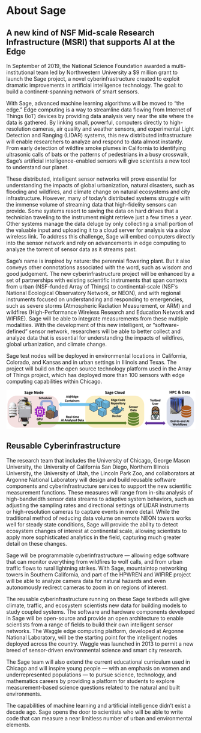 
# About Sage

## A new kind of NSF Mid-scale Research Infrastructure (MSRI) that supports AI at the Edge

In September of 2019, the National Science Foundation awarded a multi-institutional team led by Northwestern University a $9 million grant to launch the Sage project, a novel cyberinfrastructure created to exploit dramatic improvements in artificial intelligence technology. The goal: to build a continent-spanning network of smart sensors.

With Sage, advanced machine learning algorithms will be moved to “the edge.” Edge computing is a way to streamline data flowing from Internet of Things (IoT) devices by providing data analysis very near the site where the data is gathered. By linking small, powerful, computers directly to high-resolution cameras, air quality and weather sensors, and experimental Light Detection and Ranging (LIDAR) systems, this new distributed infrastructure will enable researchers to analyze and respond to data almost instantly. From early detection of wildfire smoke plumes in California to identifying ultrasonic calls of bats or the patterns of pedestrians in a busy crosswalk, Sage’s artificial intelligence-enabled sensors will give scientists a new tool to understand our planet.

These distributed, intelligent sensor networks will prove essential for understanding the impacts of global urbanization, natural disasters, such as flooding and wildfires, and climate change on natural ecosystems and city infrastructure. However, many of today’s distributed systems struggle with the immense volume of streaming data that high-fidelity sensors can provide. Some systems resort to saving the data on hard drives that a technician traveling to the instrument might retrieve just a few times a year. Other systems manage the data deluge by only collecting a small portion of the valuable input and uploading it to a cloud server for analysis via a slow wireless link. To address this challenge, Sage will embed computers directly into the sensor network and rely on advancements in edge computing to analyze the torrent of sensor data as it streams past.

Sage’s name is inspired by nature: the perennial flowering plant. But it also conveys other connotations associated with the word, such as wisdom and good judgement. The new cyberinfrastructure project will be enhanced by a set of partnerships with existing scientific instruments that span contexts from urban (NSF-funded Array of Things) to continental-scale (NSF’s National Ecological Observatory Network, or NEON), and with regional instruments focused on understanding and responding to emergencies, such as severe storms (Atmospheric Radiation Measurement, or ARM) and wildfires (High-Performance Wireless Research and Education Network and WIFIRE). Sage will be able to integrate measurements from these multiple modalities. With the development of this new intelligent, or “software-defined” sensor network, researchers will be able to better collect and analyze data that is essential for understanding the impacts of wildfires, global urbanization, and climate change.

Sage test nodes will be deployed in environmental locations in California, Colorado, and Kansas and in urban settings in Illinois and Texas. The project will build on the open source technology platform used in the Array of Things project, which has deployed more than 100 sensors with edge computing capabilities within Chicago.

![High level overview of Sage](./images/sage-flow.png)

## Reusable Cyberinfrastructure
The research team that includes the University of Chicago, George Mason University, the University of California San Diego, Northern Illinois University, the University of Utah, the Lincoln Park Zoo, and collaborators at Argonne National Laboratory will design and build reusable software components and cyberinfrastructure services to support the new scientific measurement functions. These measures will range from in-situ analysis of high-bandwidth sensor data streams to adaptive system behaviors, such as adjusting the sampling rates and directional settings of LIDAR instruments or high-resolution cameras to capture events in more detail.  While the traditional method of reducing data volume on remote NEON towers works well for steady state conditions, Sage will provide the ability to detect ecosystem changes of interest at continental scale, allowing scientists to apply more sophisticated analytics in the field, capturing much greater detail on these changes.

Sage will be programmable cyberinfrastructure — allowing edge software that can monitor everything from wildfires to wolf calls, and from urban traffic flows to rural lightning strikes.  With Sage, mountaintop networking towers in Southern California, and part of the HPWREN and WIFIRE project will be able to analyze camera data for natural hazards and even autonomously redirect cameras to zoom in on regions of interest.

The reusable cyberinfrastructure running on these Sage testbeds will give climate, traffic, and ecosystem scientists new data for building models to study coupled systems. The software and hardware components developed in Sage will be open-source and provide an open architecture to enable scientists from a range of fields to build their own intelligent sensor networks. The Waggle edge computing platform, developed at Argonne National Laboratory, will be the starting point for the intelligent nodes deployed across the country.  Waggle was launched in 2013 to permit a new breed of sensor-driven environmental science and smart city research.

The Sage team will also extend the current educational curriculum used in Chicago and will inspire young people — with an emphasis on women and underrepresented populations — to pursue science, technology, and mathematics careers by providing a platform for students to explore measurement-based science questions related to the natural and built environments.

The capabilities of machine learning and artificial intelligence didn’t exist a decade ago.  Sage opens the door to scientists who will be able to write code that can measure a near limitless number of urban and environmental elements.

